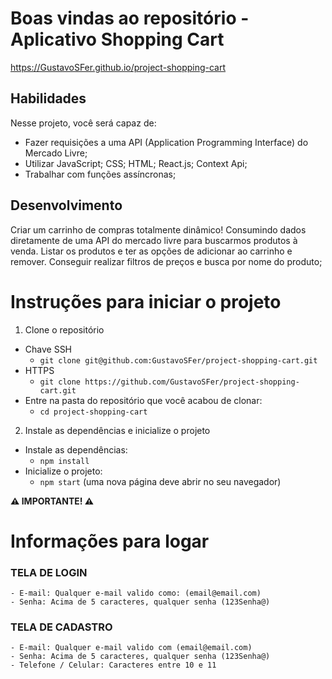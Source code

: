 # Boas vindas ao repositório - Aplicativo Shopping Cart
https://GustavoSFer.github.io/project-shopping-cart

## Habilidades
  Nesse projeto, você será capaz de:

  - Fazer requisições a uma API (Application Programming Interface) do Mercado Livre;
  - Utilizar JavaScript; CSS; HTML; React.js; Context Api;
  - Trabalhar com funções assíncronas;

## Desenvolvimento
Criar um carrinho de compras totalmente dinâmico! Consumindo dados diretamente de uma API do mercado livre para buscarmos produtos à venda.
Listar os produtos e ter as opções de adicionar ao carrinho e remover.
Conseguir realizar filtros de preços e busca por nome do produto;

# Instruções para iniciar o projeto

1. Clone o repositório
  * Chave SSH
    * `git clone git@github.com:GustavoSFer/project-shopping-cart.git`
  * HTTPS
    * `git clone https://github.com/GustavoSFer/project-shopping-cart.git`
  * Entre na pasta do repositório que você acabou de clonar:
    * `cd project-shopping-cart`

2. Instale as dependências e inicialize o projeto
  * Instale as dependências:
    * `npm install`
  * Inicialize o projeto:
    * `npm start` (uma nova página deve abrir no seu navegador)

**⚠️ IMPORTANTE! ⚠️**

# Informações para logar
  ### TELA DE LOGIN
    - E-mail: Qualquer e-mail valido como: (email@email.com)
    - Senha: Acima de 5 caracteres, qualquer senha (123Senha@)

  ### TELA DE CADASTRO
    - E-mail: Qualquer e-mail valido com (email@email.com)
    - Senha: Acima de 5 caracteres, qualquer senha (123Senha@)
    - Telefone / Celular: Caracteres entre 10 e 11

  